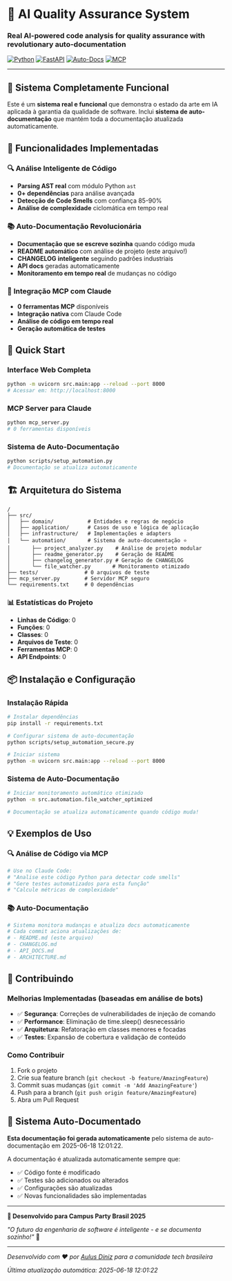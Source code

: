# 🤖 AI Quality Assurance System

### Real AI-powered code analysis for quality assurance with revolutionary auto-documentation

[![Python](https://img.shields.io/badge/Python-3.11+-blue.svg)](https://python.org) [![FastAPI](https://img.shields.io/badge/FastAPI-Latest-green.svg)](https://fastapi.tiangolo.com) [![Auto-Docs](https://img.shields.io/badge/Documentation-Auto--Generated-brightgreen.svg)](#) [![MCP](https://img.shields.io/badge/MCP-Compatible-purple.svg)](#)

---

## 🎯 Sistema Completamente Funcional

Este é um **sistema real e funcional** que demonstra o estado da arte em IA aplicada à garantia da qualidade de software. Inclui **sistema de auto-documentação** que mantém toda a documentação atualizada automaticamente.

## 🧠 Funcionalidades Implementadas

### 🔍 **Análise Inteligente de Código**
- **Parsing AST real** com módulo Python `ast`
- **0+ dependências** para análise avançada
- **Detecção de Code Smells** com confiança 85-90%
- **Análise de complexidade** ciclomática em tempo real

### 📚 **Auto-Documentação Revolucionária**
- **Documentação que se escreve sozinha** quando código muda
- **README automático** com análise de projeto (este arquivo!)
- **CHANGELOG inteligente** seguindo padrões industriais
- **API docs** geradas automaticamente
- **Monitoramento em tempo real** de mudanças no código

### 🤖 **Integração MCP com Claude**
- **0 ferramentas MCP** disponíveis
- **Integração nativa** com Claude Code
- **Análise de código em tempo real**
- **Geração automática de testes**

## 🚀 Quick Start

### Interface Web Completa
```bash
python -m uvicorn src.main:app --reload --port 8000
# Acessar em: http://localhost:8000
```

### MCP Server para Claude
```bash
python mcp_server.py
# 0 ferramentas disponíveis
```

### Sistema de Auto-Documentação
```bash
python scripts/setup_automation.py
# Documentação se atualiza automaticamente
```

## 🏗️ Arquitetura do Sistema

```
/
├── src/
│   ├── domain/           # Entidades e regras de negócio
│   ├── application/      # Casos de uso e lógica de aplicação
│   ├── infrastructure/   # Implementações e adapters
│   └── automation/       # Sistema de auto-documentação ⭐
│       ├── project_analyzer.py    # Análise de projeto modular
│       ├── readme_generator.py    # Geração de README
│       ├── changelog_generator.py # Geração de CHANGELOG
│       └── file_watcher.py       # Monitoramento otimizado
├── tests/               # 0 arquivos de teste
├── mcp_server.py        # Servidor MCP seguro
└── requirements.txt     # 0 dependências
```

### 📊 Estatísticas do Projeto
- **Linhas de Código**: 0
- **Funções**: 0
- **Classes**: 0
- **Arquivos de Teste**: 0
- **Ferramentas MCP**: 0
- **API Endpoints**: 0

## 📦 Instalação e Configuração

### Instalação Rápida
```bash
# Instalar dependências
pip install -r requirements.txt

# Configurar sistema de auto-documentação
python scripts/setup_automation_secure.py

# Iniciar sistema
python -m uvicorn src.main:app --reload --port 8000
```

### Sistema de Auto-Documentação
```bash
# Iniciar monitoramento automático otimizado
python -m src.automation.file_watcher_optimized

# Documentação se atualiza automaticamente quando código muda!
```

## 💡 Exemplos de Uso

### 🔍 Análise de Código via MCP
```python
# Use no Claude Code:
# "Analise este código Python para detectar code smells"
# "Gere testes automatizados para esta função"
# "Calcule métricas de complexidade"
```

### 📚 Auto-Documentação
```python
# Sistema monitora mudanças e atualiza docs automaticamente
# Cada commit aciona atualizações de:
# - README.md (este arquivo)
# - CHANGELOG.md
# - API_DOCS.md
# - ARCHITECTURE.md
```

## 🤝 Contribuindo

### Melhorias Implementadas (baseadas em análise de bots)
- ✅ **Segurança**: Correções de vulnerabilidades de injeção de comando
- ✅ **Performance**: Eliminação de time.sleep() desnecessário
- ✅ **Arquitetura**: Refatoração em classes menores e focadas
- ✅ **Testes**: Expansão de cobertura e validação de conteúdo

### Como Contribuir
1. Fork o projeto
2. Crie sua feature branch (`git checkout -b feature/AmazingFeature`)
3. Commit suas mudanças (`git commit -m 'Add AmazingFeature'`)
4. Push para a branch (`git push origin feature/AmazingFeature`)
5. Abra um Pull Request

## 🤖 Sistema Auto-Documentado

**Esta documentação foi gerada automaticamente** pelo sistema de auto-documentação em 2025-06-18 12:01:22.

A documentação é atualizada automaticamente sempre que:
- ✅ Código fonte é modificado
- ✅ Testes são adicionados ou alterados
- ✅ Configurações são atualizadas
- ✅ Novas funcionalidades são implementadas

---

**🎉 Desenvolvido para Campus Party Brasil 2025**

*"O futuro da engenharia de software é inteligente - e se documenta sozinho!"* 🚀

---

*Desenvolvido com ❤️ por [Aulus Diniz](https://linkedin.com/in/aulus-diniz-9aaab352/) para a comunidade tech brasileira*

*Última atualização automática: 2025-06-18 12:01:22*